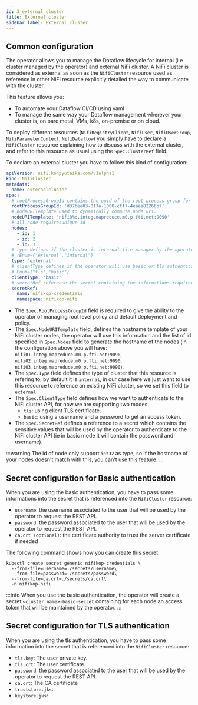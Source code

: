 ```yaml
---
id: 3_external_cluster
title: External cluster
sidebar_label: External cluster
---
```


## Common configuration

The operator allows you to manage the Dataflow lifecycle for internal (i.e cluster managed by the operator) and external NiFi cluster.
A NiFi cluster is considered as external as soon as the `NifiCluster` resource used as reference in other NiFi resource explicitly detailed the way to communicate with the cluster.

This feature allows you:

- To automate your Dataflow CI/CD using yaml
- To manage the same way your Dataflow management wherever your cluster is, on bare metal, VMs, k8s, on-premise or on cloud.

To deploy different resources (`NifiRegistryClient`, `NifiUser`, `NifiUserGroup`, `NifiParameterContext`, `NifiDataflow`) you simply have to declare a `NifiCluster` resource explaining how to discuss with the external cluster, and refer to this resource as usual using the `Spec.ClusterRef` field.

To declare an external cluster you have to follow this kind of configuration:

```yaml
apiVersion: nifi.konpyutaika.com/v1alpha1
kind: NifiCluster
metadata:
  name: externalcluster
spec:
  # rootProcessGroupId contains the uuid of the root process group for this cluster.
  rootProcessGroupId: 'd37bee03-017a-1000-cff7-4eaaa82266b7'
  # nodeURITemplate used to dynamically compute node uri.
  nodeURITemplate: 'nifi0%d.integ.mapreduce.m0.p.fti.net:9090'
  # all node requiresunique id
  nodes:
    - id: 1
    - id: 2
    - id: 3
  # type defines if the cluster is internal (i.e manager by the operator) or external.
  # :Enum={"external","internal"}
  type: 'external'
  # clientType defines if the operator will use basic or tls authentication to query the NiFi cluster.
  # Enum={"tls","basic"}
  clientType: 'basic'
  # secretRef reference the secret containing the informations required to authenticate to the cluster.
  secretRef:
    name: nifikop-credentials
    namespace: nifikop-nifi
```

- The `Spec.RootProcessGroupId` field is required to give the ability to the operator of managing root level policy and default deployment and policy.
- The `Spec.NodeURITemplate` field, defines the hostname template of your NiFi cluster nodes, the operator will use this information and the list of id specified in `Spec.Nodes` field to generate the hostname of the nodes (in the configuration above you will have: `nifi01.integ.mapreduce.m0.p.fti.net:9090`, `nifi02.integ.mapreduce.m0.p.fti.net:9090`, `nifi03.integ.mapreduce.m0.p.fti.net:9090`).
- The `Spec.Type` field defines the type of cluster that this resource is refering to, by default it is `internal`, in our case here we just want to use this resource to reference an existing NiFi cluster, so we set this field to `external`.
- The `Spec.ClientType` field defines how we want to authenticate to the NiFi cluster API, for now we are supporting two modes:
    - `tls`: using client TLS certificate.
    - `basic`: using a username and a password to get an access token.
- The `Spec.SecretRef` defines a reference to a secret which contains the sensitive values that will be used by the operator to authenticate to the NiFi cluster API (ie in basic mode it will contain the password and username).

:::warning
The id of node only support `int32` as type, so if the hostname of your nodes doesn't match with this, you can't use this feature.
:::

## Secret configuration for Basic authentication

When you are using the basic authentication, you have to pass some informations into the secret that is referenced into the `NifiCluster` resource:

- `username`: the username associated to the user that will be used by the operator to request the REST API.
- `password`: the password associated to the user that will be used by the operator to request the REST API.
- `ca.crt (optional)`: the certificate authority to trust the server certificate if needed

The following command shows how you can create this secret:

```console
kubectl create secret generic nifikop-credentials \
  --from-file=username=./secrets/username\
  --from-file=password=./secrets/password\
  --from-file=ca.crt=./secrets/ca.crt\
  -n nifikop-nifi
```

:::info
When you use the basic authentication, the operator will create a secret `<cluster name>-basic-secret` containing for each node an access token that will be maintained by the operator.
:::

## Secret configuration for TLS authentication

When you are using the tls authentication, you have to pass some information into the secret that is referenced into the `NifiCluster` resource:

- `tls.key`: The user private key.
- `tls.crt`: The user certificate.
- `password`: the password associated to the user that will be used by the operator to request the REST API.
- `ca.crt`: The CA certificate
- `truststore.jks`:
- `keystore.jks`: